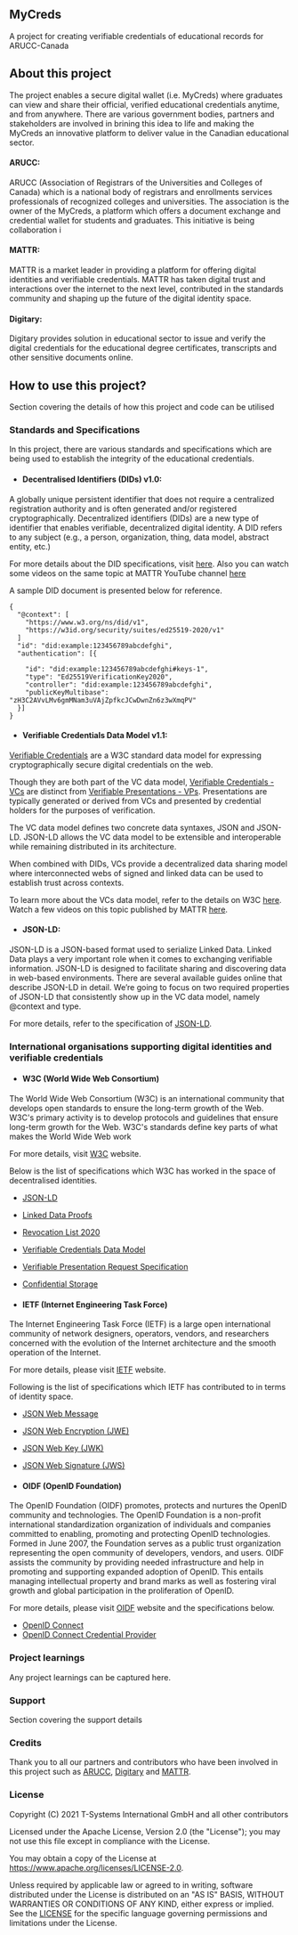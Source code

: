 ## MyCreds
A project for creating verifiable credentials of educational records for ARUCC-Canada

## About this project
The project enables a secure digital wallet (i.e. MyCreds) where graduates can view and share their official, verified educational credentials anytime, and from anywhere. 
There are various government bodies, partners and stakeholders are involved in brining this idea to life and making the MyCreds an innovative platform to deliver value in the Canadian educational sector. 

#### ARUCC: 
ARUCC (Association of Registrars of the Universities and Colleges of Canada) which is a national body of registrars and enrollments services professionals of recognized colleges and universities. The association is the owner of the MyCreds, a platform which offers a document exchange and credential wallet for students and graduates. This initiative is being collaboration i

#### MATTR: 
MATTR is a market leader in providing a platform for offering digital identities and verifiable credentials. MATTR has taken digital trust and interactions over the internet to the next level, contributed in the standards community and shaping up the future of the digital identity space.   

#### Digitary:
Digitary provides solution in educational sector to issue and verify the digital credentials for the educational degree certificates, transcripts and other sensitive documents online. 

## How to use this project?
Section covering the details of how this project and code can be utilised 

### Standards and Specifications 
In this project, there are various standards and specifications which are being used to establish the integrity of the educational credentials.  

- #### Decentralised Identifiers (DIDs) v1.0: 
A globally unique persistent identifier that does not require a centralized registration authority and is often generated and/or registered cryptographically. Decentralized identifiers (DIDs) are a new type of identifier that enables verifiable, decentralized digital identity. A DID refers to any subject (e.g., a person, organization, thing, data model, abstract entity, etc.)

For more details about the DID specifications, visit [here](https://www.w3.org/TR/2022/REC-did-core-20220719/). Also you can watch some videos on the same topic at MATTR YouTube channel [here](https://www.youtube.com/watch?v=gWgAgpfLEIQ&list=PL1v34OMpKjALowB6oxDYmCvoYfWeiUe_4&index=5)


A sample DID document is presented below for reference.

```
{
  "@context": [
    "https://www.w3.org/ns/did/v1",
    "https://w3id.org/security/suites/ed25519-2020/v1"
  ]
  "id": "did:example:123456789abcdefghi",
  "authentication": [{
    
    "id": "did:example:123456789abcdefghi#keys-1",
    "type": "Ed25519VerificationKey2020",
    "controller": "did:example:123456789abcdefghi",
    "publicKeyMultibase": "zH3C2AVvLMv6gmMNam3uVAjZpfkcJCwDwnZn6z3wXmqPV"
  }]
}
```

- #### Verifiable Credentials Data Model v1.1: 

[Verifiable Credentials](https://www.w3.org/TR/vc-data-model/) are a W3C standard data model for expressing cryptographically secure digital credentials on the web.

Though they are both part of the VC data model, [Verifiable Credentials - VCs](https://www.w3.org/TR/vc-data-model/#credentials) are distinct from [Verifiable Presentations - VPs](w3.org/TR/vc-data-model/#presentations). Presentations are typically generated or derived from VCs and presented by credential holders for the purposes of verification.

The VC data model defines two concrete data syntaxes, JSON and JSON-LD. JSON-LD allows the VC data model to be extensible and interoperable while remaining distributed in its architecture.

When combined with DIDs, VCs provide a decentralized data sharing model where interconnected webs of signed and linked data can be used to establish trust across contexts.

To learn more about the VCs data model, refer to the details on W3C [here](https://www.w3.org/TR/vc-data-model/). Watch a few videos on this topic published by MATTR [here](https://www.youtube.com/watch?v=6H099_hTRc4&list=PL1v34OMpKjALowB6oxDYmCvoYfWeiUe_4&index=6). 

- #### JSON-LD:
JSON-LD is a JSON-based format used to serialize Linked Data. Linked Data plays a very important role when it comes to exchanging verifiable information. JSON-LD is designed to facilitate sharing and discovering data in web-based environments. There are several available guides online that describe JSON-LD in detail. We’re going to focus on two required properties of JSON-LD that consistently show up in the VC data model, namely @context and type. 

For more details, refer to the specification of [JSON-LD](https://www.w3.org/TR/json-ld11/). 

### International organisations supporting digital identities and verifiable credentials  

- #### W3C (World Wide Web Consortium)
The World Wide Web Consortium (W3C) is an international community that develops open standards to ensure the long-term growth of the Web. W3C's primary activity is to develop protocols and guidelines that ensure long-term growth for the Web. W3C's standards define key parts of what makes the World Wide Web work

For more details, visit [W3C](https://www.w3.org/) website. 

Below is the list of specifications which W3C has worked in the space of decentralised identities. 

  - [JSON-LD](https://www.w3.org/TR/json-ld/)
  - [Linked Data Proofs](https://w3c-ccg.github.io/data-integrity-spec/)
  - [Revocation List 2020](https://w3c-ccg.github.io/vc-status-rl-2020/)
  - [Verifiable Credentials Data Model](https://www.w3.org/TR/vc-data-model/)
  - [Verifiable Presentation Request Specification](https://w3c-ccg.github.io/vp-request-spec/)
  - [Confidential Storage](https://identity.foundation/confidential-storage/)


- #### IETF (Internet Engineering Task Force) 
The Internet Engineering Task Force (IETF) is a large open international community of network designers, operators, vendors, and researchers concerned with the evolution of the Internet architecture and the smooth operation of the Internet.

For more details, please visit [IETF](https://www.ietf.org/) website.  

Following is the list of specifications which IETF has contributed to in terms of identity space.

- [JSON Web Message](https://datatracker.ietf.org/doc/html/draft-looker-jwm-01)
- [JSON Web Encryption (JWE)](https://datatracker.ietf.org/doc/html/rfc7516)
- [JSON Web Key (JWK)](https://datatracker.ietf.org/doc/html/rfc7517)
- [JSON Web Signature (JWS)](https://datatracker.ietf.org/doc/html/rfc7515)


- #### OIDF (OpenID Foundation)
The OpenID Foundation (OIDF) promotes, protects and nurtures the OpenID community and technologies. The OpenID Foundation is a non-profit international standardization organization of individuals and companies committed to enabling, promoting and protecting OpenID technologies. Formed in June 2007, the Foundation serves as a public trust organization representing the open community of developers, vendors, and users. OIDF assists the community by providing needed infrastructure and help in promoting and supporting expanded adoption of OpenID. This entails managing intellectual property and brand marks as well as fostering viral growth and global participation in the proliferation of OpenID.

For more details, please visit [OIDF](https://openid.net/foundation/) website and the specifications below. 

- [OpenID Connect](https://openid.net/connect/)
- [OpenID Connect Credential Provider](https://mattrglobal.github.io/oidc-client-bound-assertions-spec/v0.1/)


### Project learnings 
Any project learnings can be captured here. 


### Support 
Section covering the support details 


### Credits
Thank you to all our partners and contributors who have been involved in this project such as [ARUCC](https://arucc.ca/en/), [Digitary](https://www.digitary.net/) and [MATTR](https://mattr.global/). 

### License
Copyright (C) 2021 T-Systems International GmbH and all other contributors

Licensed under the Apache License, Version 2.0 (the "License"); you may not use this file except in compliance with the License.

You may obtain a copy of the License at https://www.apache.org/licenses/LICENSE-2.0.

Unless required by applicable law or agreed to in writing, software distributed under the License is distributed on an "AS IS" BASIS, WITHOUT WARRANTIES OR CONDITIONS OF ANY KIND, either express or implied. See the [LICENSE]() for the specific language governing permissions and limitations under the License.
